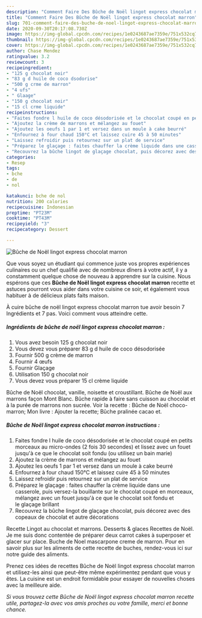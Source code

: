 ```yaml
---
description: "Comment Faire Des Bûche de Noël lingot express chocolat marron"
title: "Comment Faire Des Bûche de Noël lingot express chocolat marron"
slug: 701-comment-faire-des-buche-de-noel-lingot-express-chocolat-marron
date: 2020-09-30T20:17:08.730Z
image: https://img-global.cpcdn.com/recipes/1e0243687ae7359e/751x532cq70/buche-de-noel-lingot-express-chocolat-marron-photo-principale-de-la-recette.jpg
thumbnail: https://img-global.cpcdn.com/recipes/1e0243687ae7359e/751x532cq70/buche-de-noel-lingot-express-chocolat-marron-photo-principale-de-la-recette.jpg
cover: https://img-global.cpcdn.com/recipes/1e0243687ae7359e/751x532cq70/buche-de-noel-lingot-express-chocolat-marron-photo-principale-de-la-recette.jpg
author: Chase Mendez
ratingvalue: 3.2
reviewcount: 3
recipeingredient:
- "125 g chocolat noir"
- "83 g d huile de coco dsodorise"
- "500 g crme de marron"
- "4 ufs"
- " Glaage"
- "150 g chocolat noir"
- "15 cl crme liquide"
recipeinstructions:
- "Faites fondre l huile de coco désodorisée et le chocolat coupé en petits morceaux au micro-ondes (2 fois 30 secondes) et lissez avec un fouet jusqu&#39;à ce que le chocolat soit fondu (ou utilisez un bain marie)"
- "Ajoutez la crème de marrons et mélangez au fouet"
- "Ajoutez les oeufs 1 par 1 et versez dans un moule à cake beurré"
- "Enfournez à four chaud 150°C et laissez cuire 45 à 50 minutes"
- "Laissez refroidir puis retournez sur un plat de service"
- "Préparez le glaçage : faites chauffer la crème liquide dans une casserole, puis versez-la bouillante sur le chocolat coupé en morceaux, mélangez avec un fouet jusqu&#39;à ce que le chocolat soit fondu et le glaçage brillant"
- "Recouvrez la bûche lingot de glaçage chocolat, puis décorez avec des copeaux de chocolat et autre décorations"
categories:
- Resep
tags:
- bche
- de
- nol

katakunci: bche de nol 
nutrition: 200 calories
recipecuisine: Indonesian
preptime: "PT23M"
cooktime: "PT43M"
recipeyield: "3"
recipecategory: Dessert

---
```



![Bûche de Noël lingot express chocolat marron](https://img-global.cpcdn.com/recipes/1e0243687ae7359e/751x532cq70/buche-de-noel-lingot-express-chocolat-marron-photo-principale-de-la-recette.jpg)

Que vous soyez un étudiant qui commence juste vos propres expériences culinaires ou un chef qualifié avec de nombreux dîners à votre actif, il y a constamment quelque chose de nouveau à apprendre sur la cuisine. Nous espérons que ces <strong> Bûche de Noël lingot express chocolat marron </strong> recette et astuces pourront vous aider dans votre cuisine ce soir, et également vous habituer à de délicieux plats faits maison.

<!--inarticleads1-->

À cuire bûche de noël lingot express chocolat marron tue avoir besoin 7 Ingrédients et 7 pas. Voici comment vous atteindre cette.

##### Ingrédients de bûche de noël lingot express chocolat marron :

1. Vous avez besoin 125 g chocolat noir
1. Vous devez vous préparer 83 g d huile de coco désodorisée
1. Fournir 500 g crème de marron
1. Fournir 4 œufs
1. Fournir  Glaçage
1. Utilisation 150 g chocolat noir
1. Vous devez vous préparer 15 cl crème liquide


Bûche de Noël chocolat, vanille, noisette et croustillant. Bûche de Noël aux marrons façon Mont Blanc. Bûche rapide à faire sans cuisson au chocolat et à la purée de marrons non sucrée. Voir la recette : Bûche de Noël choco-marron; Mon livre : Ajouter la recette; Bûche pralinée cacao et. 

<!--inarticleads2-->

##### Bûche de Noël lingot express chocolat marron instructions :

1. Faites fondre l huile de coco désodorisée et le chocolat coupé en petits morceaux au micro-ondes (2 fois 30 secondes) et lissez avec un fouet jusqu&#39;à ce que le chocolat soit fondu (ou utilisez un bain marie)
1. Ajoutez la crème de marrons et mélangez au fouet
1. Ajoutez les oeufs 1 par 1 et versez dans un moule à cake beurré
1. Enfournez à four chaud 150°C et laissez cuire 45 à 50 minutes
1. Laissez refroidir puis retournez sur un plat de service
1. Préparez le glaçage : faites chauffer la crème liquide dans une casserole, puis versez-la bouillante sur le chocolat coupé en morceaux, mélangez avec un fouet jusqu&#39;à ce que le chocolat soit fondu et le glaçage brillant
1. Recouvrez la bûche lingot de glaçage chocolat, puis décorez avec des copeaux de chocolat et autre décorations


Recette Lingot au chocolat et marrons. Desserts &amp; glaces Recettes de Noël. Je me suis donc contentée de préparer deux carrot cakes à superposer et glacer sur place. Buche de Noel mascarpone creme de marron. Pour en savoir plus sur les aliments de cette recette de buches, rendez-vous ici sur notre guide des aliments. 

<!--inarticleads1-->

<p>
Prenez ces idées de recettes Bûche de Noël lingot express chocolat marron et utilisez-les ainsi que peut-être même expérimentez pendant que vous y êtes. La cuisine est un endroit formidable pour essayer de nouvelles choses avec la meilleure aide.
</p>

<p>
<i>Si vous trouvez cette Bûche de Noël lingot express chocolat marron recette utile, partagez-la avec vos amis proches ou votre famille, merci et bonne chance.</i>
</p>
